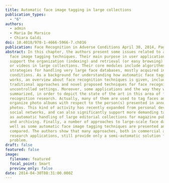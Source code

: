 ```yaml
---
title: Automatic face image tagging in large collections
publication_types:
  - "6"
authors:
  - admin
  - Maria De Marsico
  - Chiara Galdi
doi: 10.4018/978-1-4666-5966-7.ch016
publication: Face Recognition in Adverse Conditions April 30, 2014, Pages 336-358
abstract: In this chapter, the authors present some issues related to automatic
  face image tagging techniques. Their main purpose in user applications is to
  support the organization (indexing) and retrieval (or easy browsing) of images
  or videos in large collections. Their core modules include algorithms and
  strategies for handling very large face databases, mostly acquired in real
  conditions. As a background for understanding how automatic face tagging
  works, an overview about face recognition techniques is given, including both
  traditional approaches and novel proposed techniques for face recognition in
  uncontrolled settings. Moreover, some applications and the way they work are
  summarized, in order to depict the state of the art in this area of face
  recognition research. Actually, many of them are used to tag faces and to
  organize photo albums with respect to the person(s) presented in annotated
  photos. This kind of activity has recently expanded from personal devices to
  social networks, and can also significantly support more demanding tasks, such
  as automatic handling of large editorial collections for magazine publishing
  and archiving. Finally, a number of approaches to large-scale face datasets as
  well as some automatic face image tagging techniques are presented and
  compared. The authors show that many approaches, both in commercial and
  research applications, still provide only a semi-automatic solution for this
  problem.
draft: false
featured: false
image:
  filename: featured
  focal_point: Smart
  preview_only: false
date: 2014-04-30T08:31:00.000Z
---
```

